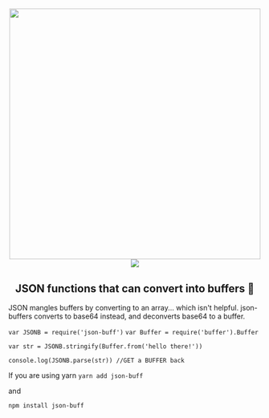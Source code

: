 
<h1 align="center">
	<img width="500" src="https://user-images.githubusercontent.com/33973828/74024465-ccc99700-4956-11ea-9066-3b2dc2817ac0.png" >
	<br>
	    <img src="https://img.shields.io/bundlephobia/min/json-buff">
	<br>
 <h2 align="center">JSON functions that can convert into buffers 🎉</h2>
</h1>

JSON mangles buffers by converting to an array... which isn't helpful. json-buffers converts to base64 instead, and deconverts base64 to a buffer.

` var JSONB = require('json-buff') `
` var Buffer = require('buffer').Buffer `

` var str = JSONB.stringify(Buffer.from('hello there!')) `

` console.log(JSONB.parse(str)) //GET a BUFFER back `
 

If you are using yarn
` yarn add json-buff `

and 

` npm install json-buff `
